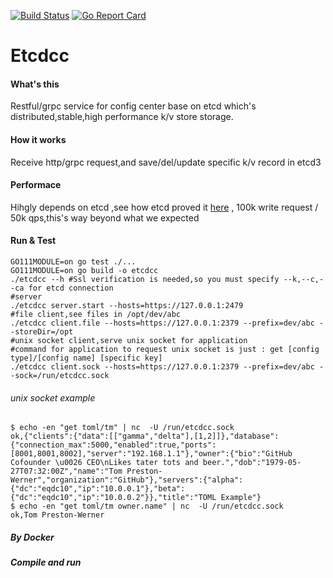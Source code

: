 [![Build Status](https://travis-ci.org/funlake/etcdcc.svg?branch=master)](https://travis-ci.org/funlake/etcdcc)
[![Go Report Card](https://goreportcard.com/badge/github.com/funlake/etcdcc)](https://goreportcard.com/report/github.com/funlake/etcdcc)
# Etcdcc
#### What's this
Restful/grpc service for config center base on etcd which's distributed,stable,high performance k/v store storage.

#### How it works
Receive http/grpc request,and save/del/update specific k/v record in etcd3

#### Performace
Hihgly depends on  etcd ,see how etcd proved it [here](https://github.com/etcd-io/etcd/blob/master/Documentation/op-guide/performance.md) ,
100k write request / 50k qps,this's way beyond what we expected

#### Run & Test
```
GO111MODULE=on go test ./...
GO111MODULE=on go build -o etcdcc
./etcdcc --h #Ssl verification is needed,so you must specify --k,--c,--ca for etcd connection
#server
./etcdcc server.start --hosts=https://127.0.0.1:2479
#file client,see files in /opt/dev/abc
./etcdcc client.file --hosts=https://127.0.0.1:2379 --prefix=dev/abc --storeDir=/opt
#unix socket client,serve unix socket for application
#command for application to request unix socket is just : get [config type]/[config name] [specific key]
./etcdcc client.sock --hosts=https://127.0.0.1:2379 --prefix=dev/abc --sock=/run/etcdcc.sock
```
###### unix socket example
```
$ echo -en "get toml/tm" | nc  -U /run/etcdcc.sock
ok,{"clients":{"data":[["gamma","delta"],[1,2]]},"database":{"connection_max":5000,"enabled":true,"ports":[8001,8001,8002],"server":"192.168.1.1"},"owner":{"bio":"GitHub Cofounder \u0026 CEO\nLikes tater tots and beer.","dob":"1979-05-27T07:32:00Z","name":"Tom Preston-Werner","organization":"GitHub"},"servers":{"alpha":{"dc":"eqdc10","ip":"10.0.0.1"},"beta":{"dc":"eqdc10","ip":"10.0.0.2"}},"title":"TOML Example"}
$ echo -en "get toml/tm owner.name" | nc  -U /run/etcdcc.sock
ok,Tom Preston-Werner
```
##### By Docker
##### Compile and run